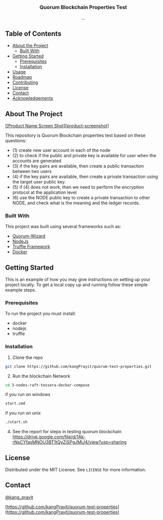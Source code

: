 <!-- PROJECT LOGO -->
<br />
<p align="center">

  <h3 align="center">Quorum Blockchain Properties Test</h3>

  <p align="center">
    ...
  </p>
</p>

<!-- TABLE OF CONTENTS -->

## Table of Contents

- [About the Project](#about-the-project)
  - [Built With](#built-with)
- [Getting Started](#getting-started)
  - [Prerequisites](#prerequisites)
  - [Installation](#installation)
- [Usage](#usage)
- [Roadmap](#roadmap)
- [Contributing](#contributing)
- [License](#license)
- [Contact](#contact)
- [Acknowledgements](#acknowledgements)

<!-- ABOUT THE PROJECT -->

## About The Project

[![Product Name Screen Shot][product-screenshot]](https://example.com)

This repository is Quorum Blockchain properties test based on these questions:

- (1) create new user account in each of the node
- (2) to check if the public and private key is available for user when the accounts are generated
- (3) if the key pairs are available, then create a public transaction between two users
- (4) if the key pairs are available, then create a private transaction using the target user public key.
- (5) if (4) does not work, then we need to perform the encryption protocol at the application level
- (6) use the NODE public key to create a private transaction to other NODE, and check what is the meaning and the ledger records.

### Built With

This project was built using several frameworks such as:

- [Quorum-Wizard](https://github.com/ConsenSys/quorum-wizard)
- [NodeJs](https://nodejs.org)
- [Truffle Framework](https://www.trufflesuite.com/truffle)
- [Docker](https://www.docker.com/)

<!-- GETTING STARTED -->

## Getting Started

This is an example of how you may give instructions on setting up your project locally.
To get a local copy up and running follow these simple example steps.

### Prerequisites

To run the project you must install:

- docker
- nodejs
- truffle

### Installation

1. Clone the repo

```sh
git clone https://github.com/kangPrayit/quorum-test-properties.git
```

2. Run the blockchain Network

```sh
cd 3-nodes-raft-tessera-docker-compose
```

if you run on windows

```sh
start.cmd
```

if you run on unix

```sh
./start.sh
```

4. See the report for steps in testing quorum blockchain https://drive.google.com/file/d/1Ak-rNsCYfasMNOU3BT1tQyZiSPgJMiJ4/view?usp=sharing

<!-- LICENSE -->

## License

Distributed under the MIT License. See `LICENSE` for more information.

<!-- CONTACT -->

## Contact

[@kang_prayit](https://twitter.com/kang_prayit)

[https://github.com/kangPrayit/quorum-test-properties](https://github.com/kangPrayit/quorum-test-properties)
